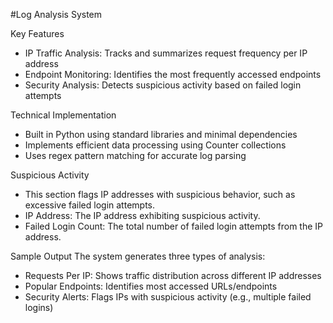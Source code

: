 #Log Analysis System


Key Features
- IP Traffic Analysis: Tracks and summarizes request frequency per IP address
- Endpoint Monitoring: Identifies the most frequently accessed endpoints
- Security Analysis: Detects suspicious activity based on failed login attempts

Technical Implementation
- Built in Python using standard libraries and minimal dependencies
- Implements efficient data processing using Counter collections
- Uses regex pattern matching for accurate log parsing

Suspicious Activity
- This section flags IP addresses with suspicious behavior, such as excessive failed login attempts.
- IP Address: The IP address exhibiting suspicious activity.
- Failed Login Count: The total number of failed login attempts from the IP address.


Sample Output
The system generates three types of analysis:
- Requests Per IP: Shows traffic distribution across different IP addresses
- Popular Endpoints: Identifies most accessed URLs/endpoints
- Security Alerts: Flags IPs with suspicious activity (e.g., multiple failed logins)


	

